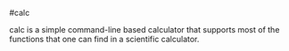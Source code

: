 #calc

calc is a simple command-line based calculator that supports most of the functions that one can find in a scientific calculator.

